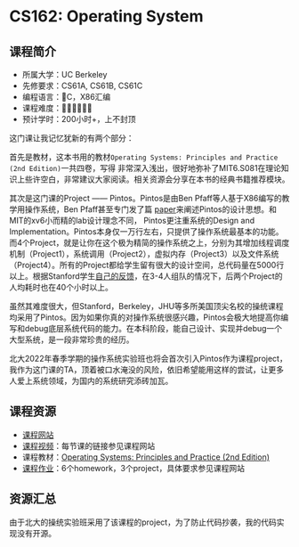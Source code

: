 # CS162: Operating System
## 课程简介
- 所属大学：UC Berkeley
- 先修要求：CS61A, CS61B, CS61C
- 编程语言：C，X86汇编
- 课程难度：🌟🌟🌟🌟🌟🌟
- 预计学时：200小时+，上不封顶

这门课让我记忆犹新的有两个部分：

首先是教材，这本书用的教材`Operating Systems: Principles and Practice (2nd Edition)`一共四卷，写得
非常深入浅出，很好地弥补了MIT6.S081在理论知识上些许空白，非常建议大家阅读。相关资源会分享在本书的经典书籍推荐模块。

其次是这门课的Project —— Pintos。Pintos是由Ben Pfaff等人基于X86编写的教学用操作系统，Ben Pfaff甚至专门发了篇
[paper](https://benpfaff.org/papers/pintos.pdf)来阐述Pintos的设计思想。和MIT的xv6小而精的lab设计理念不同，
Pintos更注重系统的Design and Implementation。Pintos本身仅一万行左右，只提供了操作系统最基本的功能。而4个Project，就是让你在这个极为精简的操作系统之上，分别为其增加线程调度机制（Project1），系统调用（Project2），虚拟内存（Project3）以及文件系统（Project4）。所有的Project都给学生留有很大的设计空间，总代码量在5000行以上。根据Stanford学生[自己的反馈](https://www.quora.com/What-is-it-like-to-take-CS-140-Operating-Systems-at-Stanford)，在3-4人组队的情况下，后两个Project的人均耗时也在40个小时以上。

虽然其难度很大，但Stanford，Berkeley，JHU等多所美国顶尖名校的操统课程均采用了Pintos。因为如果你真的对操作系统很感兴趣，Pintos会极大地提高你编写和debug底层系统代码的能力。在本科阶段，能自己设计、实现并debug一个大型系统，是一段非常珍贵的经历。

北大2022年春季学期的操作系统实验班也将会首次引入Pintos作为课程project，我作为这门课的TA，顶着被口水淹没的风险，依旧希望能用这样的尝试，让更多人爱上系统领域，为国内的系统研究添砖加瓦。

## 课程资源
- [课程网站](https://cs162.org/)
- [课程视频](https://www.youtube.com/watch?v=YfHY0pvpRkk)：每节课的链接参见课程网站
- 课程教材：[Operating Systems: Principles and Practice (2nd Edition)](http://ospp.cs.washington.edu/)
- [课程作业](https://cs162.org/)：6个homework，3个project，具体要求参见课程网站

## 资源汇总
由于北大的操统实验班采用了该课程的project，为了防止代码抄袭，我的代码实现没有开源。